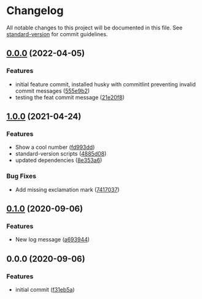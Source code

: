 # Changelog

All notable changes to this project will be documented in this file. See [standard-version](https://github.com/conventional-changelog/standard-version) for commit guidelines.

## [0.0.0](https://github.com/Operaismo/changelog-generator-demo/compare/v1.0.0...v0.0.0) (2022-04-05)


### Features

* initial feature commit, installed husky with commitlint preventing invalid commit messages ([555e9b2](https://github.com/Operaismo/changelog-generator-demo/commits/555e9b2e388b6613306e91070d642dad13da10c6))
* testing the feat commit message ([21e20f8](https://github.com/Operaismo/changelog-generator-demo/commits/21e20f86f35b07dafd27fca629380ebd4f4d6f67))

## [1.0.0](https://github.com/mokkapps/changelog-generator-demo/compare/v0.1.0...v1.0.0) (2021-04-24)


### Features

* Show a cool number ([fd993dd](https://github.com/mokkapps/changelog-generator-demo/commits/fd993dd9db77e7f4bf9350172255336529cb1e80))
* standard-version scripts ([4885d08](https://github.com/mokkapps/changelog-generator-demo/commits/4885d08bb0c018d1f73a0e5b8a718de269fca354))
* updated dependencies ([8e353a6](https://github.com/mokkapps/changelog-generator-demo/commits/8e353a6b1f902b48620686846f98c81e21266ee3))


### Bug Fixes

* Add missing exclamation mark ([7417037](https://github.com/mokkapps/changelog-generator-demo/commits/74170373acee78ebf1119ea76680a8f4033bbcea))

## [0.1.0](https://github.com/mokkapps/changelog-generator-demo//compare/v0.0.0...v0.1.0) (2020-09-06)


### Features

* New log message ([a693944](https://github.com/mokkapps/changelog-generator-demo/commits/a693944b0a2d3ac19466df50e0a73d1aa98b8737))

## 0.0.0 (2020-09-06)


### Features

* initial commit ([f31eb5a](https://github.com/mokkapps/changelog-generator-demo/commits/f31eb5a01b7e770a3540d2e5199d556278acfbb4))
